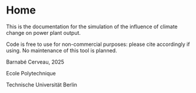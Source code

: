 # Home

This is the documentation for the simulation of the influence of climate change on power plant output.

Code is free to use for non-commercial purposes: please cite accordingly if using.
No maintenance of this tool is planned.

Barnabé Cerveau, 2025

Ecole Polytechnique

Technische Universität Berlin